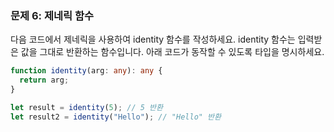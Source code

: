 ### 문제 6: 제네릭 함수

다음 코드에서 제네릭을 사용하여 identity 함수를 작성하세요. identity 함수는 입력받은 값을 그대로 반환하는 함수입니다.
아래 코드가 동작할 수 있도록 타입을 명시하세요.

```ts
function identity(arg: any): any {
  return arg;
}

let result = identity(5); // 5 반환
let result2 = identity("Hello"); // "Hello" 반환
```
